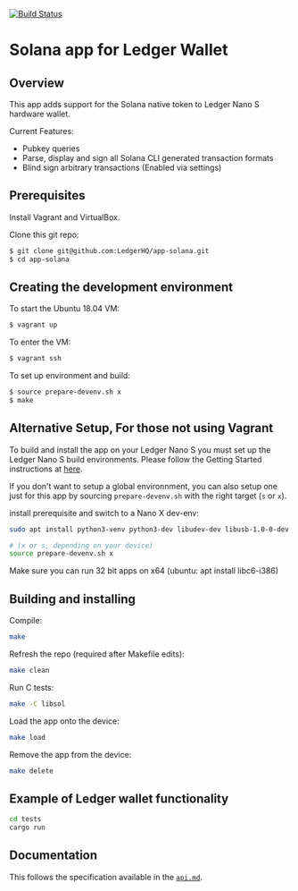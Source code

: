 [![Build Status](https://travis-ci.org/solana-labs/ledger-app-solana.svg?branch=master)](https://travis-ci.org/solana-labs/ledger-app-solana)

# Solana app for Ledger Wallet

## Overview

This app adds support for the Solana native token to Ledger Nano S hardware wallet.

Current Features:
- Pubkey queries
- Parse, display and sign all Solana CLI generated transaction formats
- Blind sign arbitrary transactions (Enabled via settings)

## Prerequisites

Install Vagrant and VirtualBox.

Clone this git repo:

```bash
$ git clone git@github.com:LedgerHQ/app-solana.git
$ cd app-solana
```

## Creating the development environment

To start the Ubuntu 18.04 VM:

```bash
$ vagrant up
```

To enter the VM:

```bash
$ vagrant ssh
```

To set up environment and build:

```bash
$ source prepare-devenv.sh x
$ make
```

## Alternative Setup, For those not using Vagrant

To build and install the app on your Ledger Nano S you must set up the Ledger Nano S build environments. Please follow the Getting Started instructions at [here](https://ledger.readthedocs.io/en/latest/userspace/getting_started.html).

If you don't want to setup a global environnment, you can also setup one just for this app by sourcing `prepare-devenv.sh` with the right target (`s` or `x`).

install prerequisite and switch to a Nano X dev-env:

```bash
sudo apt install python3-venv python3-dev libudev-dev libusb-1.0-0-dev

# (x or s, depending on your device)
source prepare-devenv.sh x
```

Make sure you can run 32 bit apps on x64 (ubuntu: apt install libc6-i386)

## Building and installing

Compile:

```bash
make
```

Refresh the repo (required after Makefile edits):
```bash
make clean
```

Run C tests:
```bash
make -C libsol
```

Load the app onto the device:

```bash
make load
```

Remove the app from the device:

```bash
make delete
```


## Example of Ledger wallet functionality

```bash
cd tests
cargo run
```

## Documentation

This follows the specification available in the [`api.md`](doc/api.md).
